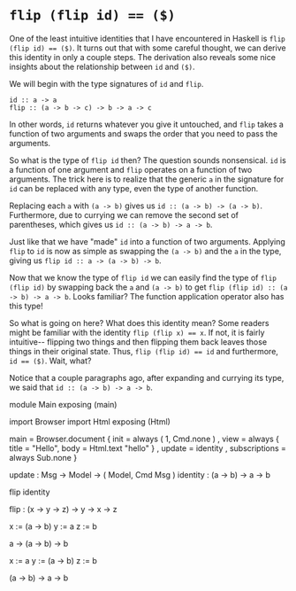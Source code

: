 # `flip (flip id) == ($)`

One of the least intuitive identities that I have encountered in Haskell is `flip (flip id) == ($)`. It turns out that with some careful thought, we can derive this identity in only a couple steps. The derivation also reveals some nice insights about the relationship between `id` and `($)`.

We will begin with the type signatures of `id` and `flip`.

```
id :: a -> a
flip :: (a -> b -> c) -> b -> a -> c
```

In other words, `id` returns whatever you give it untouched, and `flip` takes a function of two arguments and swaps the order that you need to pass the arguments.

So what is the type of `flip id` then? The question sounds nonsensical. `id` is a function of one argument and `flip` operates on a function of two arguments. The trick here is to realize that the generic `a` in the signature for `id` can be replaced with any type, even the type of another function.

Replacing each `a` with `(a -> b)` gives us `id :: (a -> b) -> (a -> b)`. Furthermore, due to currying we can remove the second set of parentheses, which gives us `id :: (a -> b) -> a -> b`.

Just like that we have "made" `id` into a function of two arguments. Applying `flip` to `id` is now as simple as swapping the `(a -> b)` and the `a` in the type, giving us `flip id :: a -> (a -> b) -> b`.

Now that we know the type of `flip id` we can easily find the type of `flip (flip id)` by swapping back the `a` and `(a -> b)` to get `flip (flip id) :: (a -> b) -> a -> b`. Looks familiar? The function application operator also has this type!

So what is going on here? What does this identity mean? Some readers might be familiar with the identity `flip (flip x) == x`. If not, it is fairly intuitive-- flipping two things and then flipping them back leaves those things in their original state. Thus, `flip (flip id) == id` and furthermore, `id == ($)`. Wait, what?

Notice that a couple paragraphs ago, after expanding and currying its type, we said that `id :: (a -> b) -> a -> b`.




module Main exposing (main)

import Browser
import Html exposing (Html)



main =
    Browser.document
        { init = always ( 1, Cmd.none )
        , view = always { title = "Hello", body = Html.text "hello" }
        , update = identity
        , subscriptions = always Sub.none
        }


update : Msg -> Model -> ( Model, Cmd Msg )
identity : (a -> b) -> a -> b

flip identity

flip : (x -> y -> z) -> y -> x -> z

x := (a -> b)
y := a
z := b

a -> (a -> b) -> b

x := a
y := (a -> b)
z := b

(a -> b) -> a -> b
